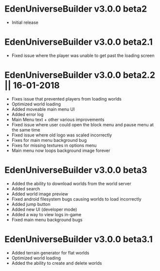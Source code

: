 # EdenUniverseBuilder v3.0.0 beta2
- Initial release

# EdenUniverseBuilder v3.0.0 beta2.1
- Fixed issue where the player was unable to get past
the loading screen

# EdenUniverseBuilder v3.0.0 beta2.2 || 16-01-2018
- Fixes issue that prevented players from loading worlds
- Optimized world loading
- Added moveable main menu UI
- Added error log
- Main Menu text + other various improvements
- Fixed issue where user could open the block menu and pause menu
at the same time
- Fixed issue where old logo was scaled incorrectly
- Fixes for main menu background bug
- Fixes for missing textures in options menu
- Main menu now loops background image forever

# EdenUniverseBuilder v3.0.0 beta3
- Added the ability to download worlds from the world server
- Added search
- Added world image preview
- Fixed android filesystem bugs causing worlds to load incorrectly
- Added jump button
- Added new UI (developer mode)
- Added a way to view logs in-game
- Fixed main menu background bugs

# EdenUniverseBuilder v3.0.0 beta3.1
- Added terrain generator for flat worlds
- Optimized world loading
- Added the ability to create and delete worlds
